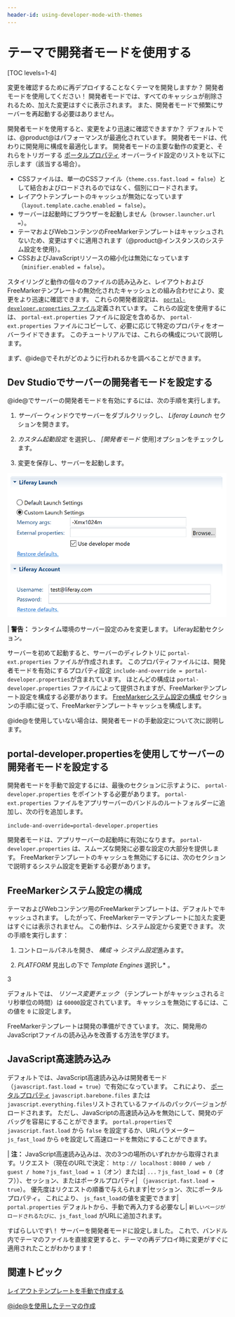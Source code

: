 ```yaml
---
header-id: using-developer-mode-with-themes
---
```


# テーマで開発者モードを使用する

[TOC levels=1-4]

変更を確認するために再デプロイすることなくテーマを開発しますか？ 開発者モードを使用してください！ 開発者モードでは、すべてのキャッシュが削除されるため、加えた変更はすぐに表示されます。 また、開発者モードで頻繁にサーバーを再起動する必要はありません。

開発者モードを使用すると、変更をより迅速に確認できますか？ デフォルトでは、@product@はパフォーマンスが最適化されています。 開発者モードは、代わりに開発用に構成を最適化します。 開発者モードの主要な動作の変更と、それらをトリガーする [ポータルプロパティ](https://docs.liferay.com/portal/7.1-latest/propertiesdoc/portal.properties.html) オーバーライド設定のリストを以下に示します（該当する場合）。

  - CSSファイルは、単一のCSSファイル（`theme.css.fast.load = false`）として結合およびロードされるのではなく、個別にロードされます。
  - レイアウトテンプレートのキャッシュが無効になっています（`layout.template.cache.enabled = false`）。
  - サーバーは起動時にブラウザーを起動しません（`browser.launcher.url =`）。
  - テーマおよびWebコンテンツのFreeMarkerテンプレートはキャッシュされないため、変更はすぐに適用されます（@product@インスタンスのシステム設定を使用）。
  - CSSおよびJavaScriptリソースの縮小化は無効になっています（`minifier.enabled = false`）。

スタイリングと動作の個々のファイルの読み込みと、レイアウトおよびFreeMarkerテンプレートの無効化されたキャッシュとの組み合わせにより、変更をより迅速に確認できます。 これらの開発者設定は、 [`portal-developer.properties` ファイル](https://github.com/liferay/liferay-portal/blob/7.1.x/portal-impl/src/portal-developer.properties)定義されています。 これらの設定を使用するには、 `portal-ext.properties` ファイルに設定を含めるか、 `portal-ext.properties` ファイルにコピーして、必要に応じて特定のプロパティをオーバーライドできます。 このチュートリアルでは、これらの構成について説明します。

まず、@ide@でそれがどのように行われるかを調べることができます。

## Dev Studioでサーバーの開発者モードを設定する

@ide@でサーバーの開発者モードを有効にするには、次の手順を実行します。

1.  *サーバー* ウィンドウでサーバーをダブルクリックし、 *Liferay Launch* セクションを開きます。

2.  *カスタム起動設定* を選択し、 *[開発者モード* 使用]オプションをチェックします。

3.  変更を保存し、サーバーを起動します。

![図1：[開発者モードを使用]オプションを使用すると、@ide@でサーバーの開発者モードを有効にできます。](../../../../images/developer-mode-ide.png)

| **警告：** ランタイム環境のサーバー設定のみを変更します。 Liferay起動セクション。

サーバーを初めて起動すると、サーバーのディレクトリに `portal-ext.properties` ファイルが作成されます。 このプロパティファイルには、開発者モードを有効にするプロパティ設定 `include-and-override = portal-developer.properties`が含まれています。 ほとんどの構成は `portal-developer.properties` ファイルによって提供されますが、FreeMarkerテンプレート設定を構成する必要があります。 [FreeMarkerシステム設定の構成](/docs/7-1/tutorials/-/knowledge_base/t/using-developer-mode-with-themes#configuring-freemarker-system-settings) セクションの手順に従って、FreeMarkerテンプレートキャッシュを構成します。

@ide@を使用していない場合は、開発者モードの手動設定について次に説明します。

## portal-developer.propertiesを使用してサーバーの開発者モードを設定する

開発者モードを手動で設定するには、最後のセクションに示すように、 `portal-developer.properties` をポイントする必要があります。 `portal-ext.properties` ファイルをアプリサーバーのバンドルのルートフォルダーに追加し、次の行を追加します。

    include-and-override=portal-developer.properties

開発者モードは、アプリサーバーの起動時に有効になります。 `portal-developer.properties` は、スムーズな開発に必要な設定の大部分を提供します。 FreeMarkerテンプレートのキャッシュを無効にするには、次のセクションで説明するシステム設定を更新する必要があります。

## FreeMarkerシステム設定の構成

テーマおよびWebコンテンツ用のFreeMarkerテンプレートは、デフォルトでキャッシュされます。 したがって、FreeMarkerテーマテンプレートに加えた変更はすぐには表示されません。 この動作は、システム設定から変更できます。 次の手順を実行します：

1.  コントロールパネルを開き、 *構成* → *システム設定*進みます。

2.  *PLATFORM* 見出しの下で *Template Engines* 選択し* 。</p></li>

3

デフォルトでは、 *リソース変更チェック* （テンプレートがキャッシュされるミリ秒単位の時間）は `60000`設定されています。 キャッシュを無効にするには、この値を `0` に設定します。</ol>

FreeMarkerテンプレートは開発の準備ができています。 次に、開発用のJavaScriptファイルの読み込みを改善する方法を学びます。

## JavaScript高速読み込み

デフォルトでは、JavaScript高速読み込みは開発者モード（`javascript.fast.load = true`）で有効になっています。 これにより、 [ポータルプロパティ](https://docs.liferay.com/portal/7.1-latest/propertiesdoc/portal.properties.html#JavaScript) `javascript.barebone.files` または `javascript.everything.files`リストされているファイルのパックバージョンがロードされます。 ただし、JavaScriptの高速読み込みを無効にして、開発のデバッグを容易にすることができます。 `portal.properties`で `javascript.fast.load` から `false` を設定するか、URLパラメーター `js_fast_load` から `0`を設定して高速ロードを無効にすることができます。

| **注：** JavaScript高速読み込みは、次の3つの場所のいずれかから取得されます。リクエスト（現在のURLで決定： `http：// localhost：8080 / web / guest / home？js_fast_load = 1`（オン）または| `...？js_fast_load = 0`（オフ））、セッション、またはポータルプロパティ| （`javascript.fast.load = true`）。 優先度はリクエストの順番で与えられます|セッション、次にポータルプロパティ。 これにより、 `js_fast_load`の値を変更できます| `portal.properties` デフォルトから、手動で再入力する必要なし| `新しいページがロードされるたびに、js_fast_load` がURLに追加されます。

すばらしいです\！ サーバーを開発者モードに設定しました。 これで、バンドル内でテーマのファイルを直接変更すると、テーマの再デプロイ時に変更がすぐに適用されたことがわかります！

## 関連トピック

[レイアウトテンプレートを手動で作成する](/docs/7-1/tutorials/-/knowledge_base/t/creating-layout-templates-manually)

[@ide@を使用したテーマの作成](/docs/7-1/tutorials/-/knowledge_base/t/creating-themes-with-liferay-ide)
